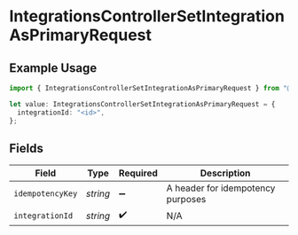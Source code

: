# IntegrationsControllerSetIntegrationAsPrimaryRequest

## Example Usage

```typescript
import { IntegrationsControllerSetIntegrationAsPrimaryRequest } from "@novu/api/models/operations";

let value: IntegrationsControllerSetIntegrationAsPrimaryRequest = {
  integrationId: "<id>",
};
```

## Fields

| Field                              | Type                               | Required                           | Description                        |
| ---------------------------------- | ---------------------------------- | ---------------------------------- | ---------------------------------- |
| `idempotencyKey`                   | *string*                           | :heavy_minus_sign:                 | A header for idempotency purposes  |
| `integrationId`                    | *string*                           | :heavy_check_mark:                 | N/A                                |